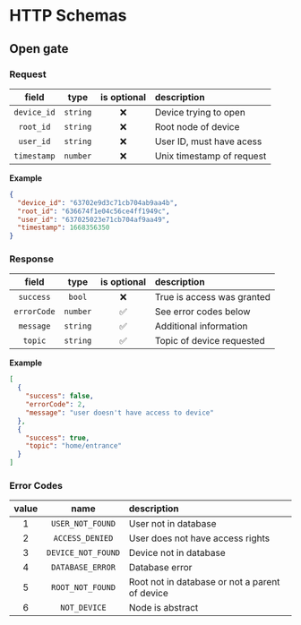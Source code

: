 # HTTP Schemas

## Open gate

### Request

|    field    |   type   | is optional | description               |
| :---------: | :------: | :---------: | :------------------------ |
| `device_id` | `string` |     ❌      | Device trying to open     |
|  `root_id`  | `string` |     ❌      | Root node of device       |
|  `user_id`  | `string` |     ❌      | User ID, must have acess  |
| `timestamp` | `number` |     ❌      | Unix timestamp of request |

**Example**

```json
{
  "device_id": "63702e9d3c71cb704ab9aa4b",
  "root_id": "636674f1e04c56ce4ff1949c",
  "user_id": "637025023e71cb704af9aa49",
  "timestamp": 1668356350
}
```

### Response

|    field    |   type   | is optional | description                |
| :---------: | :------: | :---------: | :------------------------- |
|  `success`  |  `bool`  |     ❌      | True is access was granted |
| `errorCode` | `number` |     ✅      | See error codes below      |
|  `message`  | `string` |     ✅      | Additional information     |
|   `topic`   | `string` |     ✅      | Topic of device requested  |

**Example**

```json
[
  {
    "success": false,
    "errorCode": 2,
    "message": "user doesn't have access to device"
  },
  {
    "success": true,
    "topic": "home/entrance"
  }
]
```

### Error Codes

| value |        name        | description                                    |
| :---: | :----------------: | :--------------------------------------------- |
|   1   |  `USER_NOT_FOUND`  | User not in database                           |
|   2   |  `ACCESS_DENIED`   | User does not have access rights               |
|   3   | `DEVICE_NOT_FOUND` | Device not in database                         |
|   4   |  `DATABASE_ERROR`  | Database error                                 |
|   5   |  `ROOT_NOT_FOUND`  | Root not in database or not a parent of device |
|   6   |    `NOT_DEVICE`    | Node is abstract                               |
